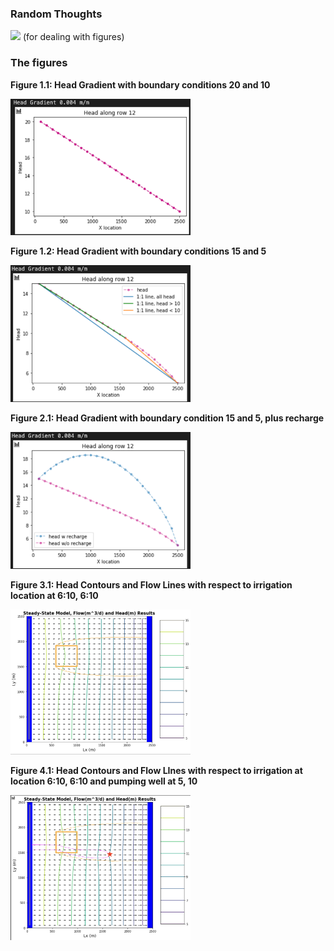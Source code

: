 ### Random Thoughts
<img src="image.JPG" width="288" /> (for dealing with figures)

### The figures
**Figure 1.1: Head Gradient with boundary conditions 20 and 10**

<img src="assets/HW_04-bbcd1adc.png" width="288" />

**Figure 1.2: Head Gradient with boundary conditions 15 and 5**

<img src="assets/HW_04-a6cd819e.png" width="288" />


**Figure 2.1: Head Gradient with boundary condition 15 and 5, plus recharge**

<img src="assets/HW_04-399f9d4d.png" width="288" />


**Figure 3.1: Head Contours and Flow Lines with respect to irrigation location at 6:10, 6:10**

<img src="assets/HW_04-10e0639e.png" width="288" />

**Figure 4.1: Head Contours and Flow LInes with respect to irrigation at location 6:10, 6:10 and pumping well at 5, 10**

<img src="assets/HW_04-80868ea0.png" width="288" />
